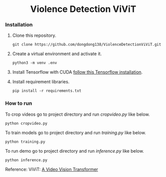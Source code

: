 <h1 align="center">
Violence Detection ViViT
</h1>

### Installation
1. Clone this repository.
   
    ```
    git clone https://github.com/dongdong138/ViolenceDetectionViViT.git
    ```  
3. Create a virtual environment and activate it.
   
    ```
    python3 -m venv .env
    ```  
3. Install Tensorflow with CUDA [follow this Tensorflow installation](https://www.tensorflow.org/install).
4. Install requirement libraries.
   
    ```
    pip install -r requirements.txt
    ```

### How to run
  To crop videos go to project directory and run *cropvideo.py* like below.
  ```
  python cropvideo.py
  ```
  To train models go to project directory and run *training.py* like below.
  ```
  python training.py
  ```
  To run demo go to project directory and run *inference.py* like below.
  ```
  python inference.py
  ```


Reference: ViViT: [A Video Vision Transformer](https://arxiv.org/abs/2103.15691)
